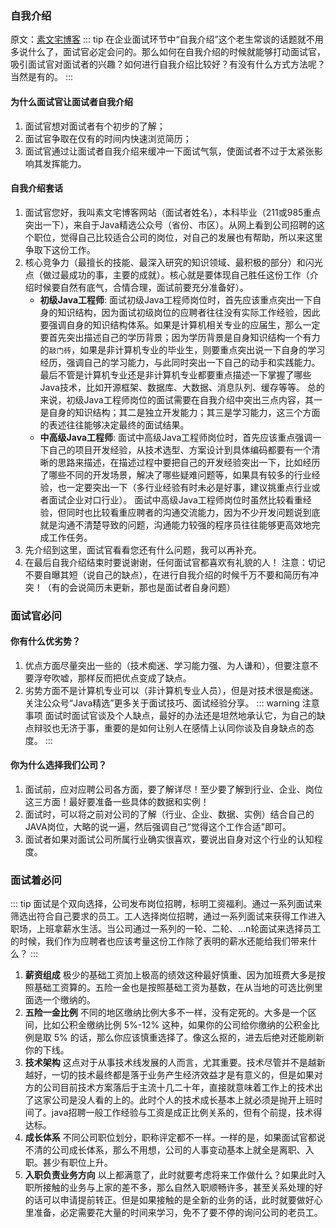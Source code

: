 ### 自我介绍
原文：[素文宅博客](https://www.yoodb.com/quotation/detail/1134)
::: tip
在企业面试环节中“自我介绍”这个老生常谈的话题就不用多说什么了，面试官必定会问的。那么如何在自我介绍的时候就能够打动面试官，吸引面试官对面试者的兴趣？如何进行自我介绍比较好？有没有什么方式方法呢？当然是有的。
:::
#### 为什么面试官让面试者自我介绍
1. 面试官想对面试者有个初步的了解；
2. 面试官争取在仅有的时间内快速浏览简历；
3. 面试官通过让面试者自我介绍来缓冲一下面试气氛，使面试者不过于太紧张影响其发挥能力。
#### 自我介绍套话
1. 面试官您好，我叫素文宅博客网站（面试者姓名），本科毕业（211或985重点突出一下），来自于Java精选公众号（省份、市区）。从网上看到公司招聘的这个职位，觉得自己比较适合公司的岗位，对自己的发展也有帮助，所以来这里争取下这份工作。
2. 核心竞争力（最擅长的技能、最深入研究的知识领域、最积极的部分）和闪光点（做过最成功的事，主要的成就）。核心就是要体现自己胜任这份工作（介绍时候要自然有底气，合情合理，面试前要充分准备好）。
   - **初级Java工程师**: 
   面试初级Java工程师岗位时，首先应该重点突出一下自身的知识结构，因为面试初级岗位的应聘者往往没有实际工作经验，因此要强调自身的知识结构体系。如果是计算机相关专业的应届生，那么一定要首先突出描述自己的学历背景；因为学历背景是自身知识结构一个有力的`敲门砖`，如果是非计算机专业的毕业生，则要重点突出说一下自身的学习经历，强调自己的学习能力，与此同时突出一下自己的动手和实践能力。最后不管是计算机专业还是非计算机专业都要重点描述一下掌握了哪些Java技术，比如开源框架、数据库、大数据、消息队列、缓存等等。
   总的来说，初级Java工程师岗位的面试需要在自我介绍中突出三点内容，其一是自身的知识结构；其二是独立开发能力；其三是学习能力，这三个方面的表述往往能够决定最终的面试结果。
   - **中高级Java工程师**: 
   面试中高级Java工程师岗位时，首先应该重点强调一下自己的项目开发经验，从技术选型、方案设计到具体编码都要有一个清晰的思路来描述，在描述过程中要把自己的开发经验突出一下，比如经历了哪些不同的开发场景，解决了哪些疑难问题等，如果具有较多的行业经验，也一定要突出一下（多行业经验有时未必是好事，建议挑重点行业或者面试企业对口行业）。
   面试中高级Java工程师岗位时虽然比较看重经验，但同时也比较看重应聘者的沟通交流能力，因为不少开发问题说到底就是沟通不清楚导致的问题，沟通能力较强的程序员往往能够更高效地完成工作任务。
3. 先介绍到这里，面试官看看您还有什么问题，我可以再补充。
4. 在最后自我介绍结束时要说谢谢，任何面试官都喜欢有礼貌的人！
注意：切记不要自曝其短（说自己的缺点），在进行自我介绍的时候千万不要和简历有冲突！（有的会说简历未更新，那也是面试者自身问题）
### 面试官必问
#### 你有什么优劣势？
1. 优点方面尽量突出一些的（技术痴迷、学习能力强、为人谦和），但要注意不要浮夸吹嘘，那样反而把优点变成了缺点。
2. 劣势方面不是计算机专业可以（非计算机专业人员），但是对技术很是痴迷。关注公众号“Java精选”更多关于面试技巧、面试经验分享。
::: warning 注意事项
面试时面试官谈及个人缺点，最好的办法还是坦然地承认它，为自己的缺点辩驳也无济于事，重要的是如何让别人在感情上认同你谈及自身缺点的态度。
:::
#### 你为什么选择我们公司？
1. 面试前，应对应聘公司各方面，要了解详尽！至少要了解到行业、企业、岗位这三方面！最好要准备一些具体的数据和实例！
2. 面试时，可以将之前对公司的了解（行业、企业、数据、实例）结合自己的JAVA岗位，大略的说一遍，然后强调自己“觉得这个工作合适”即可。
3. 面试者如果对面试公司所属行业确实很喜欢，要说出自身对这个行业的认知程度。
### 面试着必问
::: tip
面试是个双向选择，公司发布岗位招聘，标明工资福利。通过一系列面试来筛选出符合自己要求的员工。工人选择岗位招聘，通过一系列面试来获得工作进入职场，上班拿薪水生活。当公司通过一系列的一轮、二轮、...n轮面试来选择员工的时候，我们作为应聘者也应该考量这份工作除了表明的薪水还能给我们带来什么？
:::
1. **薪资组成**
  极少的基础工资加上极高的绩效这种最好慎重、因为加班费大多是按照基础工资算的。五险一金也是按照基础工资为基数，在从当地的可选比例里面选一个缴纳的。
2. **五险一金比例**
  不同的地区缴纳比例大多不一样，没有定死的。大多是一个区间，比如公积金缴纳比例 5%-12% 这种，如果你的公司给你缴纳的公积金比例是取 5% 的话，那么你应该慎重选择了。像这么抠的，进去后绝对还能刷新你的下线。
3. **技术架构**
  这点对于从事技术线发展的人而言，尤其重要。技术尽管并不是越新越好，一切的技术最终都是落于业务产生经济效益才是有意义的，但是如果对方的公司目前技术方案落后于主流十几二十年，直接就意味着工作上的技术出了这家公司是没人看的上的。此时个人的技术成长基本上就必须是抛开上班时间了。java招聘一般工作经验与工资是成正比例关系的，但有个前提，技术得达标。
4. **成长体系**
  不同公司职位划分，职称评定都不一样。一样的是，如果面试官都说不清的公司成长体系，那么不用想，公司的人事变动基本上就全是离职、入职。甚少有职位上升。
5. **入职负责业务方向**
   以上都满意了，此时就要考虑将来工作做什么？如果此时入职所接触的业务与上家的差不多，那么自然入职顺畅许多，甚至关系处理的好的话可以申请提前转正。但是如果接触的是全新的业务的话，此时就要做好心里准备，必定需要花大量的时间来学习，免不了要不停的询问公司的老员工。


